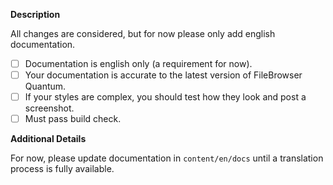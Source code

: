 **Description**

All changes are considered, but for now please only add english documentation.

- [ ] Documentation is english only (a requirement for now).
- [ ] Your documentation is accurate to the latest version of FileBrowser Quantum.
- [ ] If your styles are complex, you should test how they look and post a screenshot.
- [ ] Must pass build check.

**Additional Details**

For now, please update documentation in `content/en/docs` until a translation process is fully available.